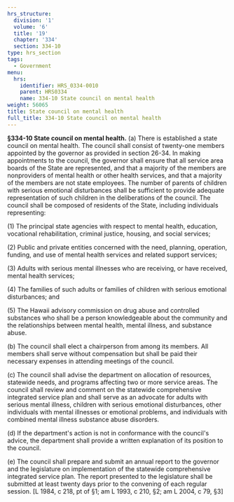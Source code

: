 ```yaml
---
hrs_structure:
  division: '1'
  volume: '6'
  title: '19'
  chapter: '334'
  section: 334-10
type: hrs_section
tags:
  - Government
menu:
  hrs:
    identifier: HRS_0334-0010
    parent: HRS0334
    name: 334-10 State council on mental health
weight: 56065
title: State council on mental health
full_title: 334-10 State council on mental health
---
```

**§334-10 State council on mental health.** (a) There is established a state council on mental health. The council shall consist of twenty-one members appointed by the governor as provided in section 26-34\. In making appointments to the council, the governor shall ensure that all service area boards of the State are represented, and that a majority of the members are nonproviders of mental health or other health services, and that a majority of the members are not state employees. The number of parents of children with serious emotional disturbances shall be sufficient to provide adequate representation of such children in the deliberations of the council. The council shall be composed of residents of the State, including individuals representing:

(1) The principal state agencies with respect to mental health, education, vocational rehabilitation, criminal justice, housing, and social services;

(2) Public and private entities concerned with the need, planning, operation, funding, and use of mental health services and related support services;

(3) Adults with serious mental illnesses who are receiving, or have received, mental health services;

(4) The families of such adults or families of children with serious emotional disturbances; and

(5) The Hawaii advisory commission on drug abuse and controlled substances who shall be a person knowledgeable about the community and the relationships between mental health, mental illness, and substance abuse.

(b) The council shall elect a chairperson from among its members. All members shall serve without compensation but shall be paid their necessary expenses in attending meetings of the council.

(c) The council shall advise the department on allocation of resources, statewide needs, and programs affecting two or more service areas. The council shall review and comment on the statewide comprehensive integrated service plan and shall serve as an advocate for adults with serious mental illness, children with serious emotional disturbances, other individuals with mental illnesses or emotional problems, and individuals with combined mental illness substance abuse disorders.

(d) If the department's action is not in conformance with the council's advice, the department shall provide a written explanation of its position to the council.

(e) The council shall prepare and submit an annual report to the governor and the legislature on implementation of the statewide comprehensive integrated service plan. The report presented to the legislature shall be submitted at least twenty days prior to the convening of each regular session. [L 1984, c 218, pt of §1; am L 1993, c 210, §2; am L 2004, c 79, §3]
